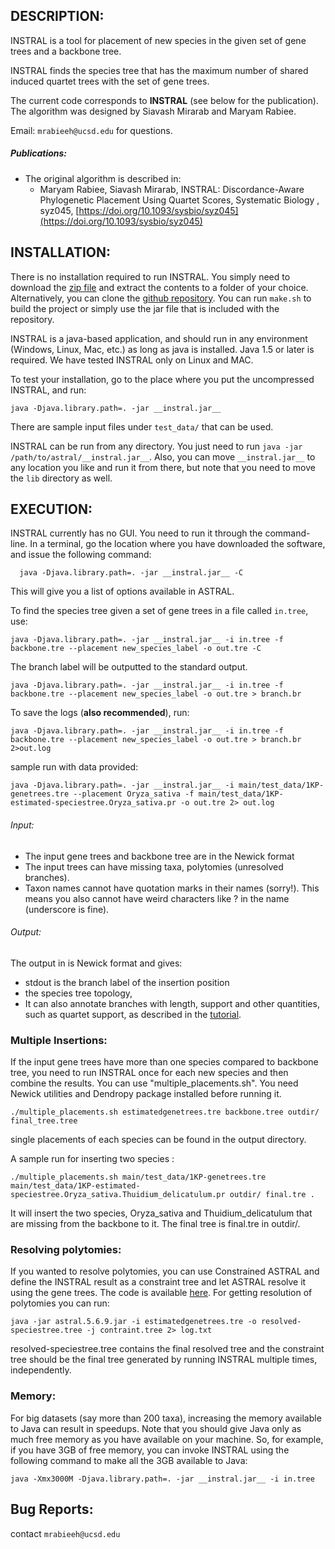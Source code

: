 DESCRIPTION:
-----------
INSTRAL is a tool for placement of new species in the given set of gene trees and a backbone tree.


INSTRAL finds the species tree that has the maximum number of shared induced quartet trees with the set of gene trees.


The current code corresponds to **INSTRAL** (see below for the publication).
The algorithm was designed by Siavash Mirarab and Maryam Rabiee.

Email: `mrabieeh@ucsd.edu` for questions.



##### Publications:

- The original algorithm is described in:
	- Maryam Rabiee, Siavash Mirarab, INSTRAL: Discordance-Aware Phylogenetic Placement Using Quartet Scores, Systematic Biology , syz045, [https://doi.org/10.1093/sysbio/syz045](https://doi.org/10.1093/sysbio/syz045)
	




INSTALLATION:
-----------
There is no installation required to run INSTRAL.
You simply need to download the [zip file](https://github.com/maryamrabiee/INSTRAL/archive/master.zip)
and extract the contents to a folder of your choice. Alternatively, you can clone the [github repository](https://github.com/maryamrabiee/INSTRAL). You can run `make.sh` to build the project or simply use the jar file that is included with the repository.

INSTRAL is a java-based application, and should run in any environment (Windows, Linux, Mac, etc.) as long as java is installed. Java 1.5 or later is required. We have tested INSTRAL only on Linux and MAC.

To test your installation, go to the place where you put the uncompressed INSTRAL, and run:

```
java -Djava.library.path=. -jar __instral.jar__ 
```

There are sample input files under `test_data/` that can be used.

INSTRAL can be run from any directory. You just need to run `java -jar /path/to/astral/__instral.jar__`.
Also, you can move `__instral.jar__` to any location you like and run it from there, but note that you need
to move the `lib` directory as well.

EXECUTION:
-----------
INSTRAL currently has no GUI. You need to run it through the command-line. In a terminal, go the location where you have downloaded the software, and issue the following command:

```
  java -Djava.library.path=. -jar __instral.jar__ -C
```

This will give you a list of options available in ASTRAL.

To find the species tree given a set of gene trees in a file called `in.tree`, use:

```
java -Djava.library.path=. -jar __instral.jar__ -i in.tree -f backbone.tre --placement new_species_label -o out.tre -C
```

The branch label will be outputted to the standard output. 

```
java -Djava.library.path=. -jar __instral.jar__ -i in.tree -f backbone.tre --placement new_species_label -o out.tre > branch.br
```

To save the logs (**also recommended**), run:

```
java -Djava.library.path=. -jar __instral.jar__ -i in.tree -f backbone.tre --placement new_species_label -o out.tre > branch.br 2>out.log
```

sample run with data provided:

```
java -Djava.library.path=. -jar __instral.jar__ -i main/test_data/1KP-genetrees.tre --placement Oryza_sativa -f main/test_data/1KP-estimated-speciestree.Oryza_sativa.pr -o out.tre 2> out.log
```


###### Input: 
* The input gene trees and backbone tree are in the Newick format
* The input trees can have missing taxa, polytomies (unresolved branches).
*  Taxon names cannot have quotation marks in their names (sorry!). This means you also cannot have weird characters like ? in the name (underscore is fine).


###### Output: 
The output in is Newick format and gives: 

* stdout is the branch label of the insertion position
* the species tree topology, 
* It can also annotate branches with length, support and other quantities, such as quartet support, as described in the [tutorial](astral-tutorial.md).


### Multiple Insertions:
If the input gene trees have more than one species compared to backbone tree, you need to run INSTRAL once for each new species and then combine the results. You can use "multiple_placements.sh". You need Newick utilities and Dendropy package installed before running it.

```
./multiple_placements.sh estimatedgenetrees.tre backbone.tree outdir/ final_tree.tree 
```
single placements of each species can be found in the output directory.

A sample run for inserting two species :

```
./multiple_placements.sh main/test_data/1KP-genetrees.tre main/test_data/1KP-estimated-speciestree.Oryza_sativa.Thuidium_delicatulum.pr outdir/ final.tre .
```
It will insert the two species, Oryza_sativa and Thuidium\_delicatulum  that are missing from the backbone to it. The final tree is final.tre in outdir/.

### Resolving polytomies:
If you wanted to resolve polytomies, you can use Constrained ASTRAL and define the INSTRAL result as a constraint tree and let ASTRAL resolve it using the gene trees. The code is available [here](https://github.com/maryamrabiee/Constrained-search). For getting resolution of polytomies you can run:

```
java -jar astral.5.6.9.jar -i estimatedgenetrees.tre -o resolved-speciestree.tree -j contraint.tree 2> log.txt
```

resolved-speciestree.tree contains the final resolved tree and the constraint tree should be the final tree generated by running INSTRAL multiple times, independently.

### Memory:
For big datasets (say more than 200 taxa), increasing the memory available to Java can result in speedups. Note that you should give Java only as much free memory as you have available on your machine. So, for example, if you have 3GB of free memory, you can invoke INSTRAL using the following command to make all the 3GB available to Java:

```
java -Xmx3000M -Djava.library.path=. -jar __instral.jar__ -i in.tree
```


Bug Reports:
-----------
contact ``mrabieeh@ucsd.edu``
